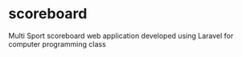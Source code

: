 # scoreboard
Multi Sport scoreboard web application developed using Laravel for computer programming class
